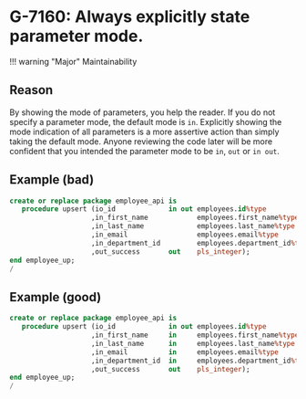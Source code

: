 # G-7160: Always explicitly state parameter mode.

!!! warning "Major"
    Maintainability

## Reason

By showing the mode of parameters, you help the reader. If you do not specify a parameter mode, the default mode is `in`. Explicitly showing the mode indication of all parameters is a more assertive action than simply taking the default mode. Anyone reviewing the code later will be more confident that you intended the parameter mode to be `in`, `out` or `in out`.

## Example (bad)

``` sql
create or replace package employee_api is
   procedure upsert (io_id             in out employees.id%type
                    ,in_first_name            employees.first_name%type
                    ,in_last_name             employees.last_name%type 
                    ,in_email                 employees.email%type 
                    ,in_department_id         employees.department_id%type
                    ,out_success       out    pls_integer);
end employee_up;
/
```

## Example (good)

``` sql
create or replace package employee_api is
   procedure upsert (io_id             in out employees.id%type
                    ,in_first_name     in     employees.first_name%type
                    ,in_last_name      in     employees.last_name%type 
                    ,in_email          in     employees.email%type 
                    ,in_department_id  in     employees.department_id%type
                    ,out_success       out    pls_integer);
end employee_up;
/
```